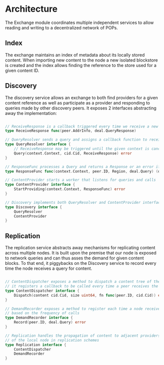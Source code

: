 # Architecture

The Exchange module coordinates multiple independent services to allow reading and writing to a 
decentralized network of POPs.

## Index

The exchange maintains an index of metadata about its locally stored content. When importing new content to 
the node a new isolated blockstore is created and the index allows finding the reference to the store used
for a given content ID.

## Discovery

The discovery service allows an exchange to both find providers for a given content reference as well as 
participate as a provider and responding to queries made by other discovery peers. It exposes 2 interfaces
abstracting away the implementation:

```go

// ReceiveResponse is a callback triggered every time we receive a new response from the network
type ReceiveResponse func(peer.AddrInfo, deal.QueryResponse)

// QueryResolver sends a query and assigns a callback function to receive responses
type QueryResolver interface {
	// ReceiveResponse may be triggered until the given context is cancelled
	Query(context.Context, cid.Cid, ReceiveResponse) error
}

// ResponseFunc processes a Query and returns a Response or an error if query is declined
type ResponseFunc func(context.Context, peer.ID, Region, deal.Query) (deal.QueryResponse, error)

// ContentProvider starts a worker that listens for queries and calls
type ContentProvider interface {
	StartProviding(context.Context, ResponseFunc) error
}

// Discovery implements both QueryResolver and ContentProvider interfaces
type Discovery interface {
	QueryResolver
	ContentProvider
}

```

## Replication

The replication service abstracts away mechanisms for replicating content across multiple nodes. 
It is built upon the premise that our node is exposed to network queries and can thus asses the demand
for given content blocks. To that end, it piggybacks on the Discovery service to record every time the
node receives a query for content.

```go

// ContentDispatcher exposes a method to dispatch a content tree of the given size
// it registers a callback to be called every time a peer receives the content
type ContentDispatcher interface {
	Dispatch(content cid.Cid, size uint64, fn func(peer.ID, cid.Cid)) error
}

// DemandRecorder exposes a method to register each time a node receives a Query for content
// based on the frequency of calls
type DemandRecorder interface {
	Record(peer.ID, deal.Query) error
}

// Replication handles the propagation of content to adjacent providers and the role
// of the local node in replication schemes
type Replication interface {
	ContentDispatcher
	DemandRecorder
}

```
